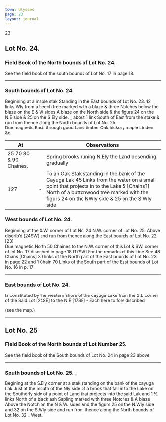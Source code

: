 ```yaml
---
town: Ulysses
page: 23
layout: journal
---
```


23

## Lot No. 24.

### Field Book of the North bounds of Lot No. 24.

See the field book of the south bounds of Lot No. 17 in page 18.

---

### South bounds of Lot No. 24.

Beginning at a maple stak Standing in the East bounds of Lot No. 23. 12 links Wly from a beech tree marked with a blaze & three Notches below the blaze on the E & W sides A blaze on the North side & the figurs 24 on the N.E side & 25 on the S.Ely side. _ about 1 link South of East from the stake & run from thence along the North bounds of Lot No. 25. \
Due magnetic East. through good Land timber Oak hickory maple Linden &c.

| At |    | Observations |
| -- | -- | ------------ |
| 25 70 80 & 90 Chaines. | | Spring brooks runing N.Ely the Land desending gradually
| 127 | - | To an Oak Stak standing in the bank of the Cayuga Lak 45 Links from the water on a small point that projects in to the Lake 5 [Chains?] North of a buttonwood tree marked with the figurs 24 on the NWly side & 25 on the S.Wly side

### West bounds of Lot No. 24.

Beginning at the S.W. corner of Lot No. 24 N.W. corner of Lot No. 25. Above discrib’d [24SW] and run from thence along the East bounds of Lot No. 22 [23] \
Due magnetic North 50 Chaines to the N.W. corner of this Lot & SW. corner of lot No. 17 discribed in page 18.[17SW] For the remarks of this Line See 48 Chans [Chains] 30 links of the North part of the East bounds of Lot No. 23 in page 22 and 1 Chain 70 Links of the South part of the East bounds of Lot No. 16 in p. 17

---

### East bounds of Lot No. 24.

Is constituted by the western shore of the cayuga Lake from the S.E corner of the Said Lot [24SE] to the N.E [17SE] - Each here to fore discribed

(see the map.)

---

## Lot No. 25

### Field Book of the North bounds of Lot Number 25.

See the field book of the South bounds of Lot No. 24 in page 23 above

---

### South bounds of Lot No. 25. _

Begining at the S.Ely corner at a stak standing on the bank of the cayuga Lak Just at the mouth of the Nly side of a brook that fall in to the Lake on the Southerly side of a point of Land that projects into the said Lak and 1 ½ links North of a black ash Sapling marked with three Notches & A blaze Above the Notch on the N & W. sides And the figurs 25 on the N.Wly side and 32 on the S.Wly side and run from thence along the North bounds of Lot No. 32 _ West_
